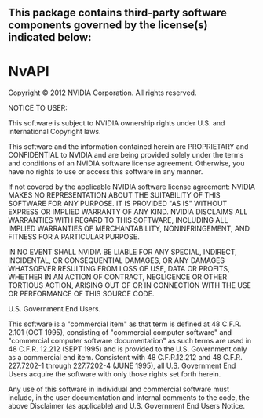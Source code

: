 This package contains third-party software components governed by the license(s) indicated below:
---------

# NvAPI

Copyright © 2012 NVIDIA Corporation.  All rights reserved.                                                                

NOTICE TO USER:                                                                                                              

This software is subject to NVIDIA ownership rights under U.S. and international Copyright laws.                             

This software and the information contained herein are PROPRIETARY and CONFIDENTIAL to NVIDIA and are being provided solely under the terms and conditions of an NVIDIA software license agreement.  Otherwise, you have no rights to use or access this software in any manner.

If not covered by the applicable NVIDIA software license agreement:
NVIDIA MAKES NO REPRESENTATION ABOUT THE SUITABILITY OF THIS SOFTWARE FOR ANY PURPOSE. IT IS PROVIDED "AS IS" WITHOUT EXPRESS OR IMPLIED WARRANTY OF ANY KIND. NVIDIA DISCLAIMS ALL WARRANTIES WITH REGARD TO THIS SOFTWARE, INCLUDING ALL IMPLIED WARRANTIES OF MERCHANTABILITY, NONINFRINGEMENT, AND FITNESS FOR A PARTICULAR PURPOSE.                  

IN NO EVENT SHALL NVIDIA BE LIABLE FOR ANY SPECIAL, INDIRECT, INCIDENTAL, OR CONSEQUENTIAL DAMAGES,                        OR ANY DAMAGES WHATSOEVER RESULTING FROM LOSS OF USE, DATA OR PROFITS,  WHETHER IN AN ACTION OF CONTRACT, NEGLIGENCE OR OTHER TORTIOUS ACTION,  ARISING OUT OF OR IN CONNECTION WITH THE USE OR PERFORMANCE OF THIS SOURCE CODE.

U.S. Government End Users.

This software is a "commercial item" as that term is defined at 48 C.F.R. 2.101 (OCT 1995), consisting  of "commercial computer  software"  and "commercial computer software documentation" as such terms are  used in 48 C.F.R. 12.212 (SEPT 1995) and is provided to the U.S. Government only as a commercial end item. Consistent with 48 C.F.R.12.212 and 48 C.F.R. 227.7202-1 through 227.7202-4 (JUNE 1995), all U.S. Government End Users acquire the software with only those rights set forth herein.                               

Any use of this software in individual and commercial software must include, in the user documentation and internal comments to the code, the above Disclaimer (as applicable) and U.S. Government End Users Notice.                                                   